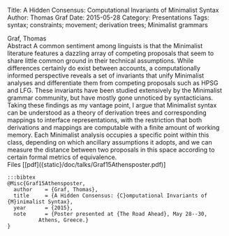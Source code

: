Title: A Hidden Consensus: Computational Invariants of Minimalist Syntax
Author: Thomas Graf
Date: 2015-05-28
Category: Presentations
Tags: syntax; constraints; movement; derivation trees; Minimalist grammars

<div markdown class="authors">
Graf, Thomas
</div>

<div markdown class="abstract">
<span id="abstract-title">Abstract</span>
A common sentiment among linguists is that the Minimalist literature features a dazzling array of competing proposals that seem to share little common ground in their technical assumptions.
While differences certainly do exist between accounts, a computationally informed perspective reveals a set of invariants that unify Minimalist analyses and differentiate them from competing proposals such as HPSG and LFG.
These invariants have been studied extensively by the Minimalist grammar community, but have mostly gone unnoticed by syntacticians.
Taking these findings as my vantage point, I argue that Minimalist syntax can be understood as a theory of derivation trees and corresponding mappings to interface representations, with the restriction that both derivations and mappings are computable with a finite amount of working memory.
Each Minimalist analysis occupies a specific point within this class, depending on which ancillary assumptions it adopts, and we can measure the distance between two proposals in this space according to certain formal metrics of equivalence.
</div>

<div markdown class="files">
<span id="files-title">Files</span>
[[pdf]({static}/doc/talks/Graf15Athensposter.pdf)]
</div>

~~~
:::bibtex
@Misc{Graf15Athensposter,
  author	= {Graf, Thomas},
  title		= {A Hidden Consensus: {C}omputational Invariants of {M}inimalist Syntax},
  year		= {2015},
  note		= {Poster presented at {The Road Ahead}, May 28--30,
		  Athens, Greece.}
}
~~~
